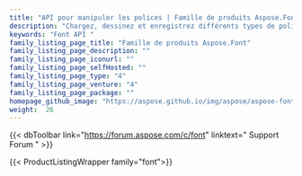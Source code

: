 ```yaml
---
title: "API pour manipuler les polices | Famille de produits Aspose.Font"
description: "Chargez, dessinez et enregistrez différents types de polices, notamment TrueType, CFF, OpenType et Type1."
keywords: "Font API "
family_listing_page_title: "Famille de produits Aspose.Font"
family_listing_page_description: ""
family_listing_page_iconurl: ""
family_listing_page_selfHosted: ""
family_listing_page_type: "4"
family_listing_page_venture: "4"
family_listing_page_package: ""
homepage_github_image: "https://aspose.github.io/img/aspose/aspose-font.png"
weight:  26
---
```


{{< dbToolbar link="https://forum.aspose.com/c/font" linktext=" Support Forum " >}}

{{< ProductListingWrapper family="font">}}

